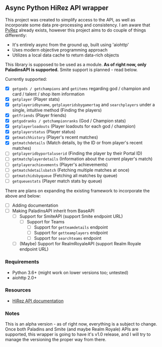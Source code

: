 ## Async Python HiRez API wrapper

This project was created to simplify access to the API, as well as incorporate some data pre-processing and consistency.
I am aware that [PyRez](https://github.com/luissilva1044894/Pyrez) already exists, however this project aims to do couple of things differently:

- It's entirely async from the ground up, built using 'aiohttp'
- Uses modern objective programming approach
- Utilizes a local data cache to return data-rich objects

This library is supposed to be used as a module. **As of right now, only PaladinsAPI is supported.** Smite support is planned - read below.

Currently supported:

- [x] `getgods / getchampions` and `getitems` regarding god / champion and card / talent / shop item information  
- [x] `getplayer` (Player stats)  
- [x] `getplayeridbyname`, `getplayeridsbygamertag` and `searchplayers` under a single, intuitive method (Finding the players)  
- [x] `getfriends` (Player friends)  
- [x] `getgodranks / getchampionranks` (God / Champion stats)  
- [x] `getplayerloadouts` (Player loadouts for each god / champion)  
- [x] `getplayerstatus` (Player status)  
- [x] `getmatchhistory` (Player's recent matches)  
- [x] `getmatchdetails` (Match details, by the ID or from player's recent matches)  
- [ ] `getplayeridbyportaluserid` (Finding the player by their Portal ID)  
- [ ] `getmatchplayerdetails` (Information about the current player's match)  
- [ ] `getplayerachievements` (Player's achievements)  
- [ ] `getmatchdetailsbatch` (Fetching multiple matches at once)  
- [ ] `getmatchidsbyqueue` (Fetching all matches by queue)  
- [ ] `getqueuestats` (Player match stats by queue)  

There are plans on expanding the existing framework to incorporate the above and below:
 
- [ ] Adding documentation
- [ ] Making PaladinsAPI inherit from BaseAPI  
    - [ ] Support for SmiteAPI (support Smite endpoint URL)  
        - [ ] Support for Teams  
            - [ ] Support for `getteamdetails` endpoint  
            - [ ] Support for `getteamplayers` endpoint  
            - [ ] Support for `searchteams` endpoint  
    - [ ] \(Maybe) Support for RealmRoyaleAPI (support Realm Royale endpoint URL)  

### Requirements

- Python 3.6+ (might work on lower versions too; untested)
- aiohttp 2.0+

### Resources

- [HiRez API documentation](https://docs.google.com/document/d/1OFS-3ocSx-1Rvg4afAnEHlT3917MAK_6eJTR6rzr-BM)

### Notes

This is an alpha version - as of right now, everything is a subject to change.  
Once both Paladins and Smite (and maybe Realm Royale) APIs are supported, this wrapper is going to have it's v1.0 release, and I will try to manage the versioning the proper way from there.